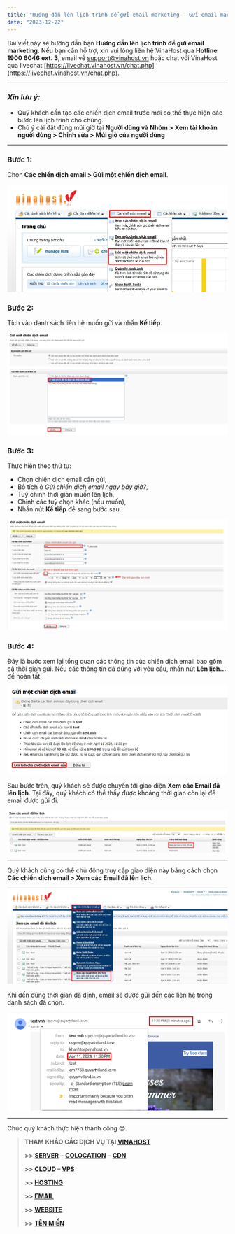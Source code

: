 ```yaml
---
title: "Hướng dẫn lên lịch trình để gửi email marketing - Gửi email marketing theo lịch trình"
date: "2023-12-22"
---
```


Bài viết này sẽ hướng dẫn bạn **Hướng dẫn lên lịch trình để gửi email marketing**. Nếu bạn cần hỗ trợ, xin vui lòng liên hệ VinaHost qua **Hotline 1900 6046 ext. 3**, email về [support@vinahost.vn](mailto:support@vinahost.vn) hoặc chat với VinaHost qua livechat [https://livechat.vinahost.vn/chat.php](https://livechat.vinahost.vn/chat.php).

<hr>

### *Xin lưu ý:*
- Quý khách cần tạo các chiến dịch email trước mới có thể thực hiện các bước lên lịch trình cho chúng.
- Chú ý cài đặt đúng múi giờ tại **Người dùng và Nhóm > Xem tài khoản người dùng > Chỉnh sửa > Múi giờ của người dùng**

<hr>

### Bước 1:

Chọn **Các chiến dịch email > Gửi một chiến dịch email**.

![](images/scheduled_em.jpg)

### Bước 2:

Tích vào danh sách liên hệ muốn gửi và nhấn **Kế tiếp**.

![](images/scheduled_em01.jpg)

### Bước 3:

Thực hiện theo thứ tự:

- Chọn chiến dịch email cần gửi,
- Bỏ tích ô *Gửi chiến dịch email ngay bây giờ?*,
- Tuỳ chỉnh thời gian muốn lên lịch,
- Chỉnh các tuỳ chọn khác (nếu muốn),
- Nhấn nút **Kế tiếp** để sang bước sau.

![](images/scheduled_em03.jpg)

### Bước 4:

Đây là bước xem lại tổng quan các thông tin của chiến dịch email bao gồm cả thời gian gửi. Nếu các thông tin đã đúng với yêu cầu, nhấn nút **Lên lịch...** để hoàn tất.

![](images/scheduled_em04.jpg)

Sau bước trên, quý khách sẽ được chuyển tới giao diện **Xem các Email đã lên lịch**. Tại đây, quý khách có thể thấy được khoảng thời gian còn lại để email được gửi đi.

![](images/scheduled_em05.jpg)

<hr>

Quý khách cũng có thể chủ động truy cập giao diện này bằng cách chọn **Các chiến dịch email > Xem các Email đã lên lịch**.

![](images/scheduled_em06.jpg)

Khi đến đúng thời gian đã định, email sẽ được gửi đến các liên hệ trong danh sách đã chọn.

![](images/scheduled_em07.jpg)

<hr>

Chúc quý khách thực hiện thành công 😊.

> **THAM KHẢO CÁC DỊCH VỤ TẠI [VINAHOST](https://vinahost.vn/)**
> 
> **\>>** [**SERVER**](https://vinahost.vn/thue-may-chu-rieng/) **–** [**COLOCATION**](https://vinahost.vn/colocation.html) – [**CDN**](https://vinahost.vn/dich-vu-cdn-chuyen-nghiep)
> 
> **\>> [CLOUD](https://vinahost.vn/cloud-server-gia-re/) – [VPS](https://vinahost.vn/vps-ssd-chuyen-nghiep/)**
> 
> **\>> [HOSTING](https://vinahost.vn/wordpress-hosting)**
> 
> **\>> [EMAIL](https://vinahost.vn/email-hosting)**
> 
> **\>> [WEBSITE](http://vinawebsite.vn/)**
> 
> **\>> [TÊN MIỀN](https://vinahost.vn/ten-mien-gia-re/)**
